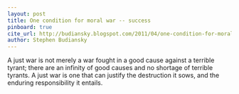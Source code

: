 ```yaml
---
layout: post
title: One condition for moral war -- success
pinboard: true
cite_url: http://budiansky.blogspot.com/2011/04/one-condition-for-moral-war-success.html
author: Stephen Budiansky
---
```


A just war is not merely a war fought in a good cause against a terrible tyrant; there are an infinity of good causes and no shortage of terrible tyrants. A just war is one that can justify the destruction it sows, and the enduring responsibility it entails.  

